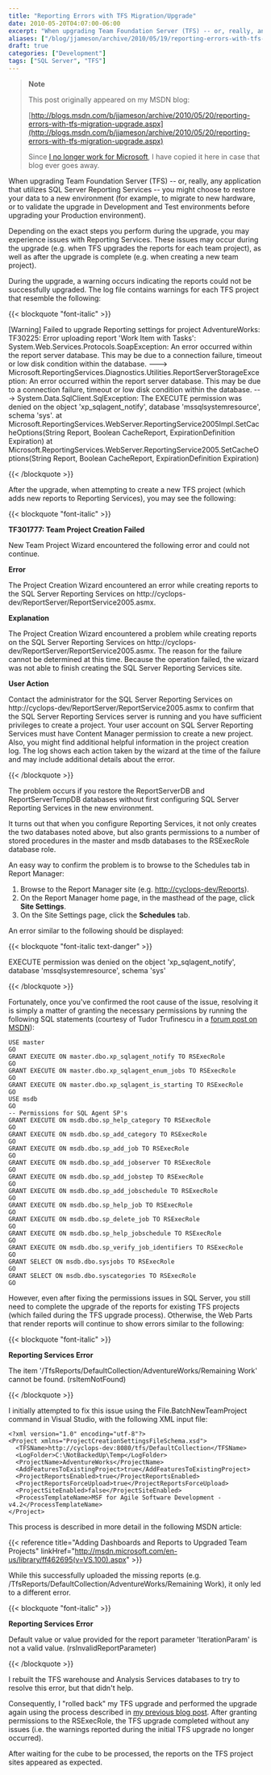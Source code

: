```yaml
---
title: "Reporting Errors with TFS Migration/Upgrade"
date: 2010-05-20T04:07:00-06:00
excerpt: "When upgrading Team Foundation Server (TFS) -- or, really, any application that utilizes SQL Server Reporting Services -- you might choose to restore your data to a new environment (for example, to migrate to new hardware, or to validate the upgrade in..."
aliases: ["/blog/jjameson/archive/2010/05/19/reporting-errors-with-tfs-migration-upgrade.aspx", "/blog/jjameson/archive/2010/05/20/reporting-errors-with-tfs-migration-upgrade.aspx"]
draft: true
categories: ["Development"]
tags: ["SQL Server", "TFS"]
---
```


> **Note**
>
> This post originally appeared on my MSDN blog:
>
> [http://blogs.msdn.com/b/jjameson/archive/2010/05/20/reporting-errors-with-tfs-migration-upgrade.aspx](http://blogs.msdn.com/b/jjameson/archive/2010/05/20/reporting-errors-with-tfs-migration-upgrade.aspx)
>
> Since [I no longer work for Microsoft](/blog/jjameson/2011/09/02/last-day-with-microsoft), I have copied it here in case that blog ever goes away.

When upgrading Team Foundation Server (TFS) -- or, really, any application that utilizes SQL Server Reporting Services -- you might choose to restore your data to a new environment (for example, to migrate to new hardware, or to validate the upgrade in Development and Test environments before upgrading your Production environment).

Depending on the exact steps you perform during the upgrade, you may experience issues with Reporting Services. These issues may occur during the upgrade (e.g. when TFS upgrades the reports for each team project), as well as after the upgrade is complete (e.g. when creating a new team project).

During the upgrade, a warning occurs indicating the reports could not be successfully upgraded. The log file contains warnings for each TFS project that resemble the following:

{{< blockquote "font-italic" >}}

[Warning] Failed to upgrade Reporting settings for project AdventureWorks: TF30225: Error uploading report 'Work Item with Tasks': System.Web.Services.Protocols.SoapException: An error occurred within the report server database. This may be due to a connection failure, timeout or low disk condition within the database. ---&gt; Microsoft.ReportingServices.Diagnostics.Utilities.ReportServerStorageException: An error occurred within the report server database. This may be due to a connection failure, timeout or low disk condition within the database. ---&gt; System.Data.SqlClient.SqlException: The EXECUTE permission was denied on the object 'xp\_sqlagent\_notify', database 'mssqlsystemresource', schema 'sys'.
at Microsoft.ReportingServices.WebServer.ReportingService2005Impl.SetCacheOptions(String Report, Boolean CacheReport, ExpirationDefinition Expiration)
at Microsoft.ReportingServices.WebServer.ReportingService2005.SetCacheOptions(String Report, Boolean CacheReport, ExpirationDefinition Expiration)

{{< /blockquote >}}

After the upgrade, when attempting to create a new TFS project (which adds new reports to Reporting Services), you may see the following:

{{< blockquote "font-italic" >}}

**TF301777: Team Project Creation Failed**

New Team Project Wizard encountered the following error and could not continue.

**Error**

The Project Creation Wizard encountered an error while creating reports to the SQL Server Reporting Services on http://cyclops-dev/ReportServer/ReportService2005.asmx.

**Explanation**

The Project Creation Wizard encountered a problem while creating reports on the SQL Server Reporting Services on http://cyclops-dev/ReportServer/ReportService2005.asmx. The reason for the failure cannot be determined at this time. Because the operation failed, the wizard was not able to finish creating the SQL Server Reporting Services site.

**User Action**

Contact the administrator for the SQL Server Reporting Services on http://cyclops-dev/ReportServer/ReportService2005.asmx to confirm that the SQL Server Reporting Services server is running and you have sufficient privileges to create a project. Your user account on SQL Server Reporting Services must have Content Manager permission to create a new project. Also, you might find additional helpful information in the project creation log. The log shows each action taken by the wizard at the time of the failure and may include additional details about the error.

{{< /blockquote >}}

The problem occurs if you restore the ReportServerDB and ReportServerTempDB databases without first configuring SQL Server Reporting Services in the new environment.

It turns out that when you configure Reporting Services, it not only creates the two databases noted above, but also grants permissions to a number of stored procedures in the master and msdb databases to the RSExecRole database role.

An easy way to confirm the problem is to browse to the Schedules tab in Report Manager:

1. Browse to the Report Manager site (e.g. [http://cyclops-dev/Reports](http://cyclops-dev/Reports)).
2. On the Report Manager home page, in the masthead of the page, click **Site Settings**.
3. On the Site Settings page, click the **Schedules** tab.

An error similar to the following should be displayed:

{{< blockquote "font-italic text-danger" >}}

EXECUTE permission was denied on the object 'xp\_sqlagent\_notify', database 'mssqlsystemresource', schema 'sys'

{{< /blockquote >}}

Fortunately, once you've confirmed the root cause of the issue, resolving it is simply a matter of granting the necessary permissions by running the following SQL statements (courtesy of Tudor Trufinescu in a [forum post on MSDN](http://social.msdn.microsoft.com/forums/en-US/sqlreportingservices/thread/444c3bab-985b-40a0-8362-2742df1a6577/)):

```
USE master
GO
GRANT EXECUTE ON master.dbo.xp_sqlagent_notify TO RSExecRole
GO
GRANT EXECUTE ON master.dbo.xp_sqlagent_enum_jobs TO RSExecRole
GO
GRANT EXECUTE ON master.dbo.xp_sqlagent_is_starting TO RSExecRole
GO
USE msdb
GO
-- Permissions for SQL Agent SP's
GRANT EXECUTE ON msdb.dbo.sp_help_category TO RSExecRole
GO
GRANT EXECUTE ON msdb.dbo.sp_add_category TO RSExecRole
GO
GRANT EXECUTE ON msdb.dbo.sp_add_job TO RSExecRole
GO
GRANT EXECUTE ON msdb.dbo.sp_add_jobserver TO RSExecRole
GO
GRANT EXECUTE ON msdb.dbo.sp_add_jobstep TO RSExecRole
GO
GRANT EXECUTE ON msdb.dbo.sp_add_jobschedule TO RSExecRole
GO
GRANT EXECUTE ON msdb.dbo.sp_help_job TO RSExecRole
GO
GRANT EXECUTE ON msdb.dbo.sp_delete_job TO RSExecRole
GO
GRANT EXECUTE ON msdb.dbo.sp_help_jobschedule TO RSExecRole
GO
GRANT EXECUTE ON msdb.dbo.sp_verify_job_identifiers TO RSExecRole
GO
GRANT SELECT ON msdb.dbo.sysjobs TO RSExecRole
GO
GRANT SELECT ON msdb.dbo.syscategories TO RSExecRole
GO
```

However, even after fixing the permissions issues in SQL Server, you still need to complete the upgrade of the reports for existing TFS projects (which failed during the TFS upgrade process). Otherwise, the Web Parts that render reports will continue to show errors similar to the following:

{{< blockquote "font-italic" >}}

**Reporting Services Error**

The item '/TfsReports/DefaultCollection/AdventureWorks/Remaining Work' cannot be found. (rsItemNotFound)

{{< /blockquote >}}

I initially attempted to fix this issue using the File.BatchNewTeamProject command in Visual Studio, with the following XML input file:

```
<?xml version="1.0" encoding="utf-8"?>
<Project xmlns="ProjectCreationSettingsFileSchema.xsd">
  <TFSName>http://cyclops-dev:8080/tfs/DefaultCollection</TFSName>
  <LogFolder>C:\NotBackedUp\Temp</LogFolder>
  <ProjectName>AdventureWorks</ProjectName>
  <AddFeaturesToExistingProject>true</AddFeaturesToExistingProject>
  <ProjectReportsEnabled>true</ProjectReportsEnabled>
  <ProjectReportsForceUpload>true</ProjectReportsForceUpload>
  <ProjectSiteEnabled>false</ProjectSiteEnabled>
  <ProcessTemplateName>MSF for Agile Software Development - v4.2</ProcessTemplateName>
</Project>
```

This process is described in more detail in the following MSDN article:

{{< reference title="Adding Dashboards and Reports to Upgraded Team Projects" linkHref="http://msdn.microsoft.com/en-us/library/ff462695(v=VS.100).aspx" >}}

While this successfully uploaded the missing reports (e.g. /TfsReports/DefaultCollection/AdventureWorks/Remaining Work), it only led to a different error.

{{< blockquote "font-italic" >}}

**Reporting Services Error**

Default value or value provided for the report parameter 'IterationParam' is not a valid value. (rsInvalidReportParameter)

{{< /blockquote >}}

I rebuilt the TFS warehouse and Analysis Services databases to try to resolve this error, but that didn't help.

Consequently, I "rolled back" my TFS upgrade and performed the upgrade again using the process described in [my previous blog post](/blog/jjameson/2010/05/20/performing-a-do-over-with-tfs-2010-upgrade). After granting permissions to the RSExecRole, the TFS upgrade completed without any issues (i.e. the warnings reported during the initial TFS upgrade no longer occurred).

After waiting for the cube to be processed, the reports on the TFS project sites appeared as expected.

